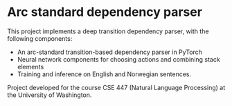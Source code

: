 # Arc standard dependency parser

 This project implements a deep transition dependency parser, with the following components:

- An arc-standard transition-based dependency parser in PyTorch
- Neural network components for choosing actions and combining stack elements
- Training and inference on English and Norwegian sentences.

Project developed for the course CSE 447 (Natural Language Processing) at the University of Washington.

